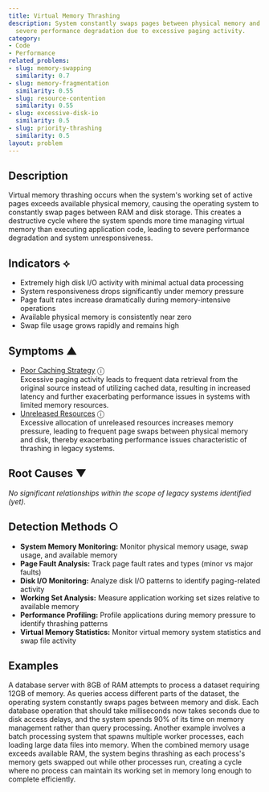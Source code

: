 ```yaml
---
title: Virtual Memory Thrashing
description: System constantly swaps pages between physical memory and disk, causing
  severe performance degradation due to excessive paging activity.
category:
- Code
- Performance
related_problems:
- slug: memory-swapping
  similarity: 0.7
- slug: memory-fragmentation
  similarity: 0.55
- slug: resource-contention
  similarity: 0.55
- slug: excessive-disk-io
  similarity: 0.5
- slug: priority-thrashing
  similarity: 0.5
layout: problem
---
```


## Description

Virtual memory thrashing occurs when the system's working set of active pages exceeds available physical memory, causing the operating system to constantly swap pages between RAM and disk storage. This creates a destructive cycle where the system spends more time managing virtual memory than executing application code, leading to severe performance degradation and system unresponsiveness.


## Indicators ⟡

- Extremely high disk I/O activity with minimal actual data processing
- System responsiveness drops significantly under memory pressure
- Page fault rates increase dramatically during memory-intensive operations
- Available physical memory is consistently near zero
- Swap file usage grows rapidly and remains high


## Symptoms ▲

- [Poor Caching Strategy](poor-caching-strategy.md) <span class="info-tooltip" title="Confidence: 0.456, Strength: 0.744">ⓘ</span>
<br/>  Excessive paging activity leads to frequent data retrieval from the original source instead of utilizing cached data, resulting in increased latency and further exacerbating performance issues in systems with limited memory resources.
- [Unreleased Resources](unreleased-resources.md) <span class="info-tooltip" title="Confidence: 0.378, Strength: 0.671">ⓘ</span>
<br/>  Excessive allocation of unreleased resources increases memory pressure, leading to frequent page swaps between physical memory and disk, thereby exacerbating performance issues characteristic of thrashing in legacy systems.

## Root Causes ▼

*No significant relationships within the scope of legacy systems identified (yet).*

## Detection Methods ○

- **System Memory Monitoring:** Monitor physical memory usage, swap usage, and available memory
- **Page Fault Analysis:** Track page fault rates and types (minor vs major faults)
- **Disk I/O Monitoring:** Analyze disk I/O patterns to identify paging-related activity
- **Working Set Analysis:** Measure application working set sizes relative to available memory
- **Performance Profiling:** Profile applications during memory pressure to identify thrashing patterns
- **Virtual Memory Statistics:** Monitor virtual memory system statistics and swap file activity


## Examples

A database server with 8GB of RAM attempts to process a dataset requiring 12GB of memory. As queries access different parts of the dataset, the operating system constantly swaps pages between memory and disk. Each database operation that should take milliseconds now takes seconds due to disk access delays, and the system spends 90% of its time on memory management rather than query processing. Another example involves a batch processing system that spawns multiple worker processes, each loading large data files into memory. When the combined memory usage exceeds available RAM, the system begins thrashing as each process's memory gets swapped out while other processes run, creating a cycle where no process can maintain its working set in memory long enough to complete efficiently.
